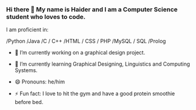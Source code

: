 ### Hi there 👋 My name is Haider and I am a Computer Science student who loves to code.

I am proficient in:

/Python
/Java
/C / C++
/HTML / CSS / PHP
/MySQL / SQL
/Prolog

- 🔭 I’m currently working on a graphical design project.
- 🌱 I’m currently learning Graphical Designing, Linguistics and Computing Systems.

- 😄 Pronouns: he/him
- ⚡ Fun fact: I love to hit the gym and have a good protein smoothie before bed.
